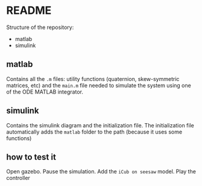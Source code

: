 # README #

Structure of the repository:

- matlab
- simulink

## matlab ##
Contains all the `.m` files: utility functions (quaternion, skew-symmetric matrices, etc) and the `main.m` file needed to simulate the system using one of the ODE MATLAB integrator.

## simulink ##
Contains the simulink diagram and the initialization file.
The initialization file automatically adds the `matlab` folder to the path (because it uses some functions)

## how to test it ##
Open gazebo. Pause the simulation. Add the `iCub on seesaw` model. Play the controller

